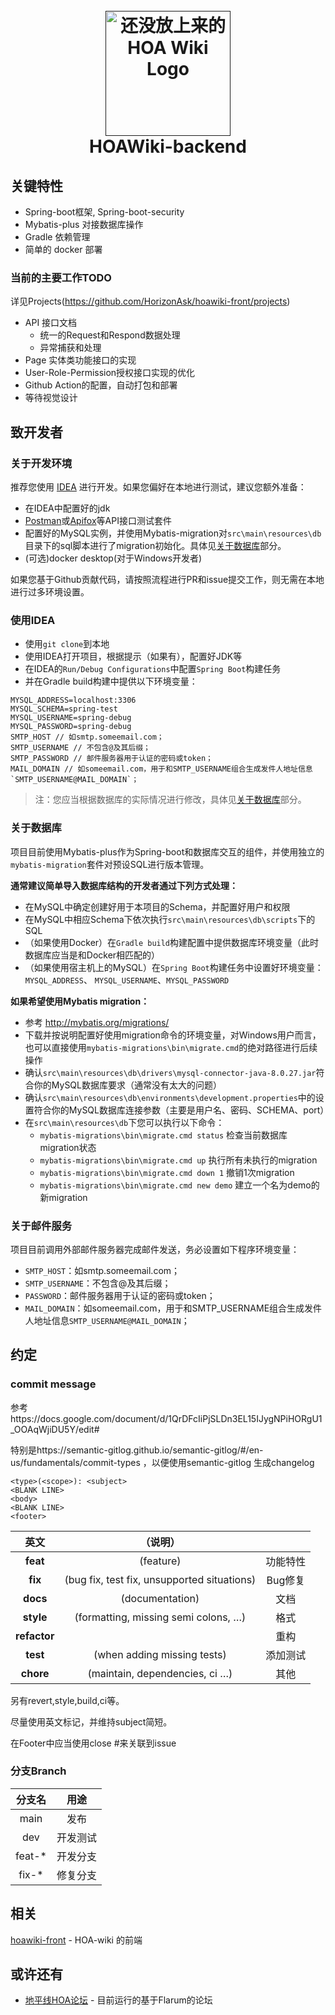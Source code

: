 <h1 style="text-align: center;">
  <br>
  <a href="">
<img src="" alt="还没放上来的HOA Wiki Logo" width="200">
</a>
  <br>
  HOAWiki-backend
  <br>
</h1>

## 关键特性

- Spring-boot框架, Spring-boot-security
- Mybatis-plus 对接数据库操作
- Gradle 依赖管理
- 简单的 docker 部署

### 当前的主要工作TODO

详见Projects(https://github.com/HorizonAsk/hoawiki-front/projects)

- API 接口文档
    - 统一的Request和Respond数据处理
    - 异常捕获和处理
- Page 实体类功能接口的实现
- User-Role-Permission授权接口实现的优化
- Github Action的配置，自动打包和部署
- 等待视觉设计

## 致开发者

### 关于开发环境

推荐您使用 [IDEA](https://www.jetbrains.com/zh-cn/idea/ ) 进行开发。如果您偏好在本地进行测试，建议您额外准备：

- 在IDEA中配置好的jdk
- [Postman](https://www.postman.com/downloads/ )或[Apifox](https://www.apifox.cn/ )等API接口测试套件
- 配置好的MySQL实例，并使用Mybatis-migration对`src\main\resources\db`目录下的sql脚本进行了migration初始化。具体见[关于数据库](#关于数据库)部分。
- (可选)docker desktop(对于Windows开发者)

如果您基于Github贡献代码，请按照流程进行PR和issue提交工作，则无需在本地进行过多环境设置。

### 使用IDEA

- 使用`git clone`到本地
- 使用IDEA打开项目，根据提示（如果有），配置好JDK等
- 在IDEA的`Run/Debug Configurations`中配置`Spring Boot`构建任务
- 并在Gradle build构建中提供以下环境变量：

```
MYSQL_ADDRESS=localhost:3306
MYSQL_SCHEMA=spring-test
MYSQL_USERNAME=spring-debug
MYSQL_PASSWORD=spring-debug
SMTP_HOST // 如smtp.someemail.com；
SMTP_USERNAME // 不包含@及其后缀；
SMTP_PASSWORD // 邮件服务器用于认证的密码或token；
MAIL_DOMAIN // 如someemail.com，用于和SMTP_USERNAME组合生成发件人地址信息`SMTP_USERNAME@MAIL_DOMAIN`；

```

> 注：您应当根据数据库的实际情况进行修改，具体见[关于数据库](#关于数据库)部分。

### 关于数据库

项目目前使用Mybatis-plus作为Spring-boot和数据库交互的组件，并使用独立的`mybatis-migration`套件对预设SQL进行版本管理。

**通常建议简单导入数据库结构的开发者通过下列方式处理：**

- 在MySQL中确定创建好用于本项目的Schema，并配置好用户和权限
- 在MySQL中相应Schema下依次执行`src\main\resources\db\scripts`下的SQL
- （如果使用Docker）在`Gradle build`构建配置中提供数据库环境变量（此时数据库应当是和Docker相匹配的）
- （如果使用宿主机上的MySQL）在`Spring Boot`构建任务中设置好环境变量：`MYSQL_ADDRESS`、 `MYSQL_USERNAME`、`MYSQL_PASSWORD`

**如果希望使用Mybatis migration：**

- 参考 http://mybatis.org/migrations/
- 下载并按说明配置好使用migration命令的环境变量，对Windows用户而言，也可以直接使用`mybatis-migrations\bin\migrate.cmd`的绝对路径进行后续操作
- 确认`src\main\resources\db\drivers\mysql-connector-java-8.0.27.jar`符合你的MySQL数据库要求（通常没有太大的问题）
- 确认`src\main\resources\db\environments\development.properties`中的设置符合你的MySQL数据库连接参数（主要是用户名、密码、SCHEMA、port）
- 在`src\main\resources\db`下您可以执行以下命令：
    - `mybatis-migrations\bin\migrate.cmd status` 检查当前数据库migration状态
    - `mybatis-migrations\bin\migrate.cmd up` 执行所有未执行的migration
    - `mybatis-migrations\bin\migrate.cmd down 1` 撤销1次migration
    - `mybatis-migrations\bin\migrate.cmd new demo` 建立一个名为demo的新migration

### 关于邮件服务
项目目前调用外部邮件服务器完成邮件发送，务必设置如下程序环境变量：
- `SMTP_HOST`：如smtp.someemail.com；
- `SMTP_USERNAME`：不包含@及其后缀；
- `PASSWORD`：邮件服务器用于认证的密码或token；
- `MAIL_DOMAIN`：如someemail.com，用于和SMTP_USERNAME组合生成发件人地址信息`SMTP_USERNAME@MAIL_DOMAIN`；

## 约定

<span id="约定"></span>

### commit message

参考https://docs.google.com/document/d/1QrDFcIiPjSLDn3EL15IJygNPiHORgU1_OOAqWjiDU5Y/edit#

特别是https://semantic-gitlog.github.io/semantic-gitlog/#/en-us/fundamentals/commit-types ，以便使用semantic-gitlog 生成changelog
```
<type>(<scope>): <subject>
<BLANK LINE>
<body>
<BLANK LINE>
<footer>
```

|      英文      |                    （说明）                     |       |
|:------------:|:-------------------------------------------:|:-----:|
|   **feat**   |                  (feature)                  | 功能特性  |
|   **fix**    | (bug fix, test fix, unsupported situations) | Bug修复 |
|   **docs**   |               (documentation)               |  文档   |
|  **style**   |    (formatting, missing semi colons, …)     |  格式   |
| **refactor** |                                             |  重构   |
|   **test**   |         (when adding missing tests)         | 添加测试  |
|  **chore**   |       (maintain, dependencies, ci …)        |  其他   |

另有revert,style,build,ci等。

尽量使用英文标记，并维持subject简短。

在Footer中应当使用close #<issue number>来关联到issue

### 分支Branch

|  分支名   |  用途  |
|:------:|:----:|
|  main  |  发布  |
|  dev   | 开发测试 |
| feat-* | 开发分支 |
| fix-*  | 修复分支 |

## 相关

[hoawiki-front](https://github.com/HorizonAsk/hoawiki-front) - HOA-wiki 的前端

## 或许还有

- [地平线HOA论坛](https://horizonask.top/) - 目前运行的基于Flarum的论坛